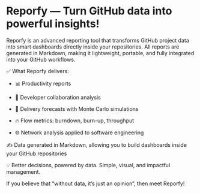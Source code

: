 # Reporfy — Turn GitHub data into powerful insights!

Reporfy is an advanced reporting tool that transforms GitHub project data into smart dashboards directly inside your repositories. All reports are generated in Markdown, making it lightweight, portable, and fully integrated into your GitHub workflows.

✅ What Reporfy delivers:

* 📊 Productivity reports

* 🤝 Developer collaboration analysis

* 🔮 Delivery forecasts with Monte Carlo simulations

* 🔥 Flow metrics: burndown, burn-up, throughput

* 🌐 Network analysis applied to software engineering

✍️ Data generated in Markdown, allowing you to build dashboards inside your GitHub repositories

💡 Better decisions, powered by data. Simple, visual, and impactful management.

If you believe that “without data, it’s just an opinion”, then meet Reporfy!
